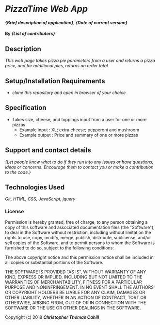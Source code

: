 # _PizzaTime Web App_

#### _{Brief description of application}, {Date of current version}_

#### By _**{List of contributors}**_

## Description

_This web page takes pizza pie parameters from a user and returns a pizza price, and for additional pies, returns an order total_

## Setup/Installation Requirements

* _clone this repository and open in browser of your choice_

## Specification

* Takes size, cheese, and toppings input from a user for one or more pizzas
  * Example input : XL; extra cheese; pepperoni and mushroom
  * Example output : Price and summary of one or more pizzas

## Support and contact details

_{Let people know what to do if they run into any issues or have questions, ideas or concerns.  Encourage them to contact you or make a contribution to the code.}_

## Technologies Used

_Git, HTML, CSS, JavaScript, jquery_

### License

Permission is hereby granted, free of charge, to any person obtaining a copy of this software and associated documentation files (the "Software"), to deal in the Software without restriction, including without limitation the rights to use, copy, modify, merge, publish, distribute, sublicense, and/or sell copies of the Software, and to permit persons to whom the Software is furnished to do so, subject to the following conditions:

The above copyright notice and this permission notice shall be included in all copies or substantial portions of the Software.

THE SOFTWARE IS PROVIDED "AS IS", WITHOUT WARRANTY OF ANY KIND, EXPRESS OR IMPLIED, INCLUDING BUT NOT LIMITED TO THE WARRANTIES OF MERCHANTABILITY, FITNESS FOR A PARTICULAR PURPOSE AND NONINFRINGEMENT. IN NO EVENT SHALL THE AUTHORS OR COPYRIGHT HOLDERS BE LIABLE FOR ANY CLAIM, DAMAGES OR OTHER LIABILITY, WHETHER IN AN ACTION OF CONTRACT, TORT OR OTHERWISE, ARISING FROM, OUT OF OR IN CONNECTION WITH THE SOFTWARE OR THE USE OR OTHER DEALINGS IN THE SOFTWARE.

Copyright (c) 2018 **_Christopher Thomas Cahill_**
